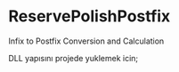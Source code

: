 # ReservePolishPostfix
Infix to Postfix Conversion and Calculation

DLL yapısını projede yuklemek icin; 

